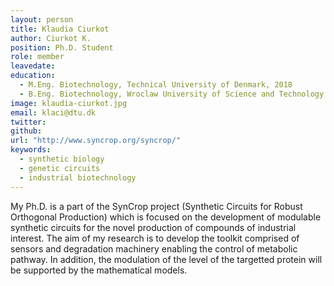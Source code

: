 ```yaml
---
layout: person
title: Klaudia Ciurkot
author: Ciurkot K.
position: Ph.D. Student
role: member
leavedate: 
education:
  - M.Eng. Biotechnology, Technical University of Denmark, 2018
  - B.Eng. Biotechnology, Wroclaw University of Science and Technology 2016
image: klaudia-ciurkot.jpg
email: klaci@dtu.dk
twitter: 
github: 
url: "http://www.syncrop.org/syncrop/"
keywords:
  - synthetic biology
  - genetic circuits
  - industrial biotechnology
---
```

My Ph.D. is a part of the SynCrop project (Synthetic Circuits for Robust Orthogonal Production) which is focused on the development of modulable synthetic circuits for the novel production of compounds of industrial interest. The aim of my research is to develop the toolkit comprised of sensors and degradation machinery enabling the control of metabolic pathway. In addition, the modulation of the level of the targetted protein will be supported by the mathematical models.
